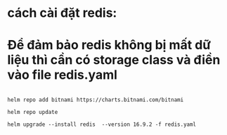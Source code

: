 # cách cài đặt redis:


# Để đảm bảo redis không bị mất dữ liệu thì cần có storage class và điền vào  file redis.yaml
```

helm repo add bitnami https://charts.bitnami.com/bitnami

helm repo update

helm upgrade --install redis  --version 16.9.2 -f redis.yaml

```